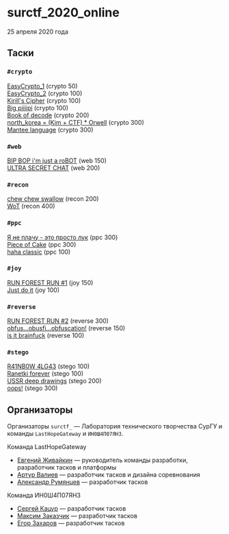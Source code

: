 # surctf_2020_online

25 апреля 2020 года

## Таски

### `#crypto`
[EasyCrypto_1](tasks/easy_crypto_1/) (crypto 50)  
[EasyCrypto_2](tasks/easy_crypto_2/) (crypto 100)  
[Kirill's Cipher](tasks/holy_code/) (crypto 100)  
[Big piiiipi](tasks/big_piiiipi/) (crypto 100)  
[Book of decode](tasks/book_of_decode/) (crypto 200)   
[north_korea = (Kim + CTF) * Orwell](tasks/kim_ir_son/) (crypto 300)  
[Mantee language](tasks/mantee_lang/) (crypto 300)  

### `#web`
[BIP BOP i'm just a roBOT](tasks/just_a_robot/) (web 150)  
[ULTRA SECRET CHAT](tasks/ultra_secret_chat/) (web 200)  

### `#recon`
[chew chew swallow](tasks/chew%20chew%20swallow) (recon 200)  
[WoT](tasks/WoT/) (recon 400)  

### `#ppc`
[Я не плачу - это просто лук](tasks/onion_archive/) (ppc 300)  
[Piece of Cake](tasks/piece_of_cake/) (ppc 300)  
[haha classic](tasks/haha&#32;classic/) (ppc 100)

### `#joy`
[RUN FOREST RUN #1](tasks/run_forest_run_1/) (joy 150)  
[Just do it](tasks/Just&#32;do&#32;it/) (joy 100)  

### `#reverse`
[RUN FOREST RUN #2](tasks/run_forest_run_2/) (reverse 300)  
[obfus...obusfi...obfuscation!](tasks/obfus...obusfi...obfuscation!/) (reverse 150)  
[is it brainfuck](tasks/is&#32;it&#32;brainfuck/) (reverse 100)  

### `#stego`
[R41NB0W 4LG43](tasks/R41NB0W%204LG43/) (stego 100)  
[Ranetki forever](tasks/ranetki_forever/) (stego 100)  
[USSR deep drawings](tasks/ussr_draws/) (stego 200)  
[oops!](tasks/oops!/) (stego 300)  


## Организаторы

Организаторы `surctf_` — Лаборатория технического творчества СурГУ и команды `LastHopeGateway` и `ИН0Ш4П07ЯН3`.

Команда LastHopeGateway

* [Евгений Живайкин](https://github.com/EZhivaikin) — руководитель команды разработки, разработчик тасков и платформы
* [Артур Валиев](https://github.com/h0pedev) — разработчик тасков и дизайна соревнования
* [Александр Румянцев](https://github.com/awakentrue) — разработчик тасков

Команда ИН0Ш4П07ЯН3

* [Сергей Кацур](https://github.com/richkats) — разработчик тасков
* [Максим Заказчик](https://github.com/s4lat) — разработчик тасков
* [Егор Захаров](https://github.com/pigadoor) — разработчик тасков
